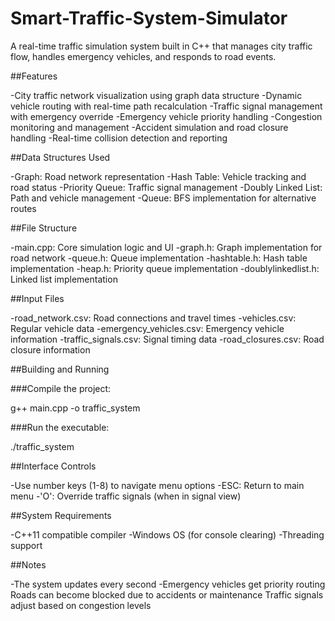 # Smart-Traffic-System-Simulator

A real-time traffic simulation system built in C++ that manages city traffic flow, handles emergency vehicles, and responds to road events.

##Features

-City traffic network visualization using graph data structure
-Dynamic vehicle routing with real-time path recalculation
-Traffic signal management with emergency override
-Emergency vehicle priority handling
-Congestion monitoring and management
-Accident simulation and road closure handling
-Real-time collision detection and reporting

##Data Structures Used

-Graph: Road network representation
-Hash Table: Vehicle tracking and road status
-Priority Queue: Traffic signal management
-Doubly Linked List: Path and vehicle management
-Queue: BFS implementation for alternative routes

##File Structure

-main.cpp: Core simulation logic and UI
-graph.h: Graph implementation for road network
-queue.h: Queue implementation
-hashtable.h: Hash table implementation
-heap.h: Priority queue implementation
-doublylinkedlist.h: Linked list implementation

##Input Files

-road_network.csv: Road connections and travel times
-vehicles.csv: Regular vehicle data
-emergency_vehicles.csv: Emergency vehicle information
-traffic_signals.csv: Signal timing data
-road_closures.csv: Road closure information

##Building and Running

###Compile the project:

g++ main.cpp -o traffic_system

###Run the executable:

./traffic_system


##Interface Controls

-Use number keys (1-8) to navigate menu options
-ESC: Return to main menu
-'O': Override traffic signals (when in signal view)

##System Requirements

-C++11 compatible compiler
-Windows OS (for console clearing)
-Threading support

##Notes

-The system updates every second
-Emergency vehicles get priority routing
Roads can become blocked due to accidents or maintenance
Traffic signals adjust based on congestion levels
